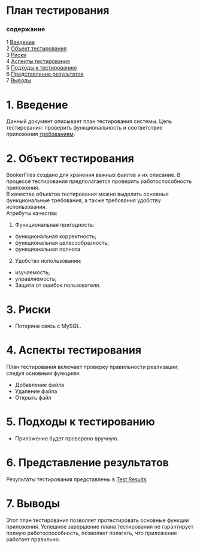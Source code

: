 ﻿# План тестирования
 
### содержание
1 [Введение](#1)<br>
2 [Объект тестирования](#2)<br>
3 [Риски](#3)<br>
4 [Аспекты тестирования](#4)<br>
5 [Подходы к тестированию ](#5)<br>
6 [Представление результатов](#6)<br>
7 [Выводы](#7)<br>

 # 1\. Введение <a name = "1"></a>
Данный документ описывает план тестирования системы. Цель тестирования: проверить функциональность и соответствие приложения [требованиям](https://github.com/catherine-yarosh-650501/BookerFiles/blob/master/Docs/Requirements.md).

<a name="object/">

# 2\. Объект тестирования <a name = "2"></a>
BookerFiles создано для хранения важных файлов и их описание. В процессе тестирования предполагается проверить работоспособность приложения.  
В качестве объектов тестирования можно выделить основные функциональные требования, а также требования удобству использования.  
Атрибуты качества:

1.  Функциональная пригодность:

-   функциональная корректность;
-   функциональная целесообразность;
-   функциональная полнота

2.  Удобство использования:

-   изучаемость;
-   управляемость;
-  Защита от ошибок пользователя.

<a name="risk/">

# 3\. Риски <a name = "3"></a>

- Потеряна связь с MySQL.

<a name="aspect/">

# 4\. Аспекты тестирования <a name = "4"></a>

План тестирования включает проверку правильности реализации, следуя основным функциям:

-  Добавление файла
- Удаление файла
- Открыть файл

<a name="podhod/">

# 5\. Подходы к тестированию <a name = "5"></a>


- Приложение будет проверено вручную.

<a name="pred/">

# 6\. Представление результатов <a name = "6"></a>

Результаты тестирования представлены в [Test Results](https://github.com/catherine-yarosh-650501/BookerFiles/blob/master/Docs/Test%20Results.md)

# 7\. Выводы <a name = "7"></a>

Этот план тестирования позволяет протестировать основные функции приложения. Успешное завершение плана тестирования не гарантирует полную работоспособность, позволяет полагать, что приложение работает правильно.
